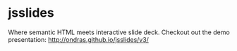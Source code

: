 jsslides
========

Where semantic HTML meets interactive slide deck. Checkout out the demo presentation: http://ondras.github.io/jsslides/v3/
